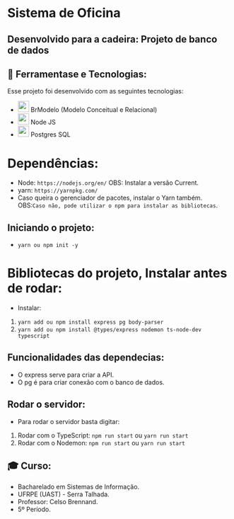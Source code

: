 # Sistema de Oficina
## Desenvolvido para a cadeira: Projeto de banco de dados


## 🚀 Ferramentase e Tecnologias:
Esse projeto foi desenvolvido com as seguintes tecnologias:
 - <img src="https://a.fsdn.com/allura/p/brmodelo/icon?1601259945?&w=90" width="25px"> BrModelo (Modelo Conceitual e Relacional)
 - <img src="https://nodejs.org/static/images/logo.svg" width="25px"> Node JS
 - <img src="https://img.icons8.com/color/344/postgreesql.png" width="25px"> Postgres SQL 

# Dependências:
 - Node: `https://nodejs.org/en/`
  OBS: Instalar a versão Current.
 - yarn: `https://yarnpkg.com/`
 - Caso queira o gerenciador de pacotes, instalar o Yarn também.
  OBS:`Caso não, pode utilizar o npm para instalar as bibliotecas`.

## Iniciando o projeto:
 - `yarn ou npm init -y`

# Bibliotecas do projeto, Instalar antes de rodar:
 - Instalar:
 1. `yarn add ou npm install express pg body-parser`
 2. `yarn add ou npm install @types/express nodemon ts-node-dev typescript`

## Funcionalidades das dependecias:
 - O express serve para criar a API.
 - O pg é para criar conexão com o banco de dados.

## Rodar o servidor:
 - Para rodar o servidor basta digitar:
 1. Rodar com o TypeScript: `npm run start` ou `yarn run start`
 2. Rodar com o Nodemon: `npm run start` ou `yarn run start`

## 🎓 Curso:
 - Bacharelado em Sistemas de Informação.
 - UFRPE (UAST) - Serra Talhada.
 - Professor: Celso Brennand.
 - 5º Período.
